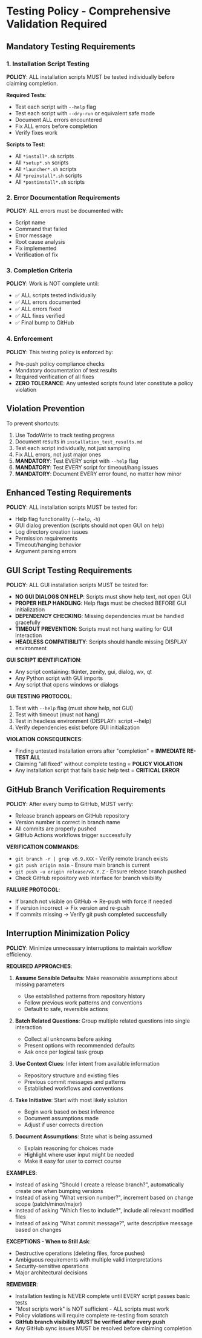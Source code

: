 # Testing Policy - Comprehensive Validation Required

## Mandatory Testing Requirements

### 1. Installation Script Testing
**POLICY**: ALL installation scripts MUST be tested individually before claiming completion.

**Required Tests**:
- Test each script with `--help` flag
- Test each script with `--dry-run` or equivalent safe mode
- Document ALL errors encountered
- Fix ALL errors before completion
- Verify fixes work

**Scripts to Test**:
- All `*install*.sh` scripts
- All `*setup*.sh` scripts  
- All `*launcher*.sh` scripts
- All `*preinstall*.sh` scripts
- All `*postinstall*.sh` scripts

### 2. Error Documentation Requirements
**POLICY**: ALL errors must be documented with:
- Script name
- Command that failed
- Error message
- Root cause analysis
- Fix implemented
- Verification of fix

### 3. Completion Criteria
**POLICY**: Work is NOT complete until:
- ✅ ALL scripts tested individually
- ✅ ALL errors documented
- ✅ ALL errors fixed
- ✅ ALL fixes verified
- ✅ Final bump to GitHub

### 4. Enforcement
**POLICY**: This testing policy is enforced by:
- Pre-push policy compliance checks
- Mandatory documentation of test results
- Required verification of all fixes
- **ZERO TOLERANCE**: Any untested scripts found later constitute a policy violation

## Violation Prevention
To prevent shortcuts:
1. Use TodoWrite to track testing progress
2. Document results in `installation_test_results.md`
3. Test each script individually, not just sampling
4. Fix ALL errors, not just major ones
5. **MANDATORY**: Test EVERY script with `--help` flag
6. **MANDATORY**: Test EVERY script for timeout/hang issues
7. **MANDATORY**: Document EVERY error found, no matter how minor

## Enhanced Testing Requirements
**POLICY**: ALL installation scripts MUST be tested for:
- Help flag functionality (`--help`, `-h`)
- GUI dialog prevention (scripts should not open GUI on help)
- Log directory creation issues
- Permission requirements
- Timeout/hanging behavior
- Argument parsing errors

## GUI Script Testing Requirements
**POLICY**: ALL GUI installation scripts MUST be tested for:
- **NO GUI DIALOGS ON HELP**: Scripts must show help text, not open GUI
- **PROPER HELP HANDLING**: Help flags must be checked BEFORE GUI initialization
- **DEPENDENCY CHECKING**: Missing dependencies must be handled gracefully
- **TIMEOUT PREVENTION**: Scripts must not hang waiting for GUI interaction
- **HEADLESS COMPATIBILITY**: Scripts should handle missing DISPLAY environment

**GUI SCRIPT IDENTIFICATION**:
- Any script containing: tkinter, zenity, gui, dialog, wx, qt
- Any Python script with GUI imports
- Any script that opens windows or dialogs

**GUI TESTING PROTOCOL**:
1. Test with `--help` flag (must show help, not GUI)
2. Test with timeout (must not hang)
3. Test in headless environment (DISPLAY= script --help)
4. Verify dependencies exist before GUI initialization

**VIOLATION CONSEQUENCES**:
- Finding untested installation errors after "completion" = **IMMEDIATE RE-TEST ALL**
- Claiming "all fixed" without complete testing = **POLICY VIOLATION**
- Any installation script that fails basic help test = **CRITICAL ERROR**

## GitHub Branch Verification Requirements
**POLICY**: After every bump to GitHub, MUST verify:
- Release branch appears on GitHub repository
- Version number is correct in branch name
- All commits are properly pushed
- GitHub Actions workflows trigger successfully

**VERIFICATION COMMANDS**:
- `git branch -r | grep v6.9.XXX` - Verify remote branch exists
- `git push origin main` - Ensure main branch is current
- `git push -u origin release/vX.Y.Z` - Ensure release branch pushed
- Check GitHub repository web interface for branch visibility

**FAILURE PROTOCOL**:
- If branch not visible on GitHub → Re-push with force if needed
- If version incorrect → Fix version and re-push
- If commits missing → Verify git push completed successfully

## Interruption Minimization Policy

**POLICY**: Minimize unnecessary interruptions to maintain workflow efficiency.

**REQUIRED APPROACHES**:
1. **Assume Sensible Defaults**: Make reasonable assumptions about missing parameters
   - Use established patterns from repository history
   - Follow previous work patterns and conventions
   - Default to safe, reversible actions

2. **Batch Related Questions**: Group multiple related questions into single interaction
   - Collect all unknowns before asking
   - Present options with recommended defaults
   - Ask once per logical task group

3. **Use Context Clues**: Infer intent from available information
   - Repository structure and existing files
   - Previous commit messages and patterns
   - Established workflows and conventions

4. **Take Initiative**: Start with most likely solution
   - Begin work based on best inference
   - Document assumptions made
   - Adjust if user corrects direction

5. **Document Assumptions**: State what is being assumed
   - Explain reasoning for choices made
   - Highlight where user input might be needed
   - Make it easy for user to correct course

**EXAMPLES**:
- Instead of asking "Should I create a release branch?", automatically create one when bumping versions
- Instead of asking "What version number?", increment based on change scope (patch/minor/major)
- Instead of asking "Which files to include?", include all relevant modified files
- Instead of asking "What commit message?", write descriptive message based on changes

**EXCEPTIONS - When to Still Ask**:
- Destructive operations (deleting files, force pushes)
- Ambiguous requirements with multiple valid interpretations
- Security-sensitive operations
- Major architectural decisions

**REMEMBER**: 
- Installation testing is NEVER complete until EVERY script passes basic tests
- "Most scripts work" is NOT sufficient - ALL scripts must work
- Policy violations will require complete re-testing from scratch
- **GitHub branch visibility MUST be verified after every push**
- Any GitHub sync issues MUST be resolved before claiming completion